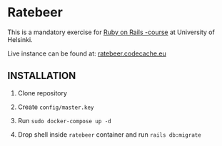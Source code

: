 # Ratebeer

This is a mandatory exercise for [Ruby on Rails -course](https://github.com/mluukkai/WebPalvelinohjelmointi2022/blob/main/wadror.md) at University of Helsinki. 

Live instance can be found at: [ratebeer.codecache.eu](https://ratebeer.codecache.eu)

## INSTALLATION

1. Clone repository

2. Create `config/master.key`

3. Run `sudo docker-compose up -d`

4. Drop shell inside `ratebeer` container and run `rails db:migrate`

